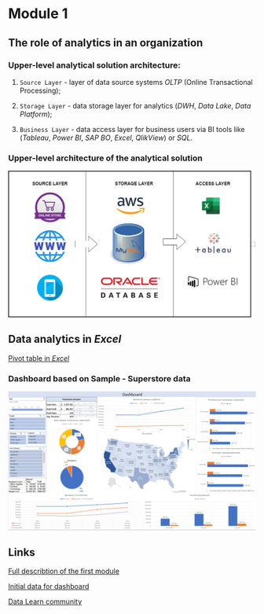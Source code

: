 # Module 1

## The role of analytics in an organization

### Upper-level analytical solution architecture:

1. `Source Layer` - layer of data source systems _OLTP_ (Online Transactional Processing);

2. `Storage Layer` - data storage layer for analytics (_DWH_, _Data Lake_, _Data Platform_);

3. `Business Layer` - data access layer for business users via BI tools like (_Tableau_, _Power BI_, _SAP BO_, _Excel_, _QlikView_) or _SQL_. 

###  Upper-level architecture of the analytical solution

![Architecture](https://github.com/Vainane/DE-101/blob/main/Module%201/Architecture%20of%20the%20analytical%20solution.png)
  
## Data analytics in _Excel_

[Pivot table in _Excel_]()

### Dashboard based on Sample - Superstore data

![Dashboard](https://github.com/Vainane/DE-101/blob/main/Module%201/Dashboard.png)

## Links 
[Full describtion of the first module](https://github.com/Data-Learn/data-engineering/blob/master/DE-101%20Modules/Module01/DE%20-%20101%20Lab%201.1/readme.md)


[Initial data for dashboard](https://github.com/Vainane/DE-101/blob/main/Module%201/Sample%20-%20Superstore%20-%20Dashboard.xlsx)

[Data Learn community](https://github.com/Data-Learn)
